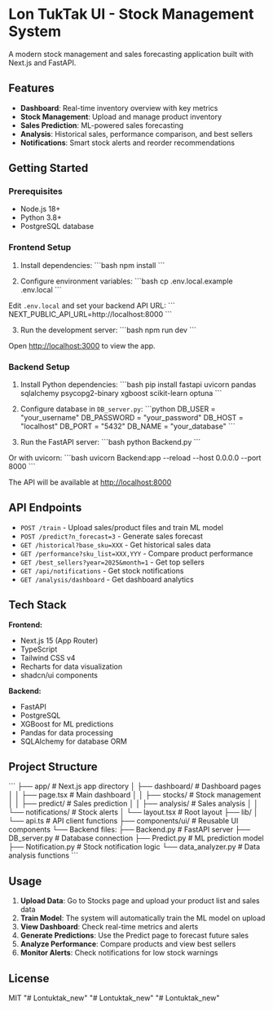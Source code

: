 # Lon TukTak UI - Stock Management System

A modern stock management and sales forecasting application built with Next.js and FastAPI.

## Features

- **Dashboard**: Real-time inventory overview with key metrics
- **Stock Management**: Upload and manage product inventory
- **Sales Prediction**: ML-powered sales forecasting
- **Analysis**: Historical sales, performance comparison, and best sellers
- **Notifications**: Smart stock alerts and reorder recommendations

## Getting Started

### Prerequisites

- Node.js 18+ 
- Python 3.8+
- PostgreSQL database

### Frontend Setup

1. Install dependencies:
\`\`\`bash
npm install
\`\`\`

2. Configure environment variables:
\`\`\`bash
cp .env.local.example .env.local
\`\`\`

Edit `.env.local` and set your backend API URL:
\`\`\`
NEXT_PUBLIC_API_URL=http://localhost:8000
\`\`\`

3. Run the development server:
\`\`\`bash
npm run dev
\`\`\`

Open [http://localhost:3000](http://localhost:3000) to view the app.

### Backend Setup

1. Install Python dependencies:
\`\`\`bash
pip install fastapi uvicorn pandas sqlalchemy psycopg2-binary xgboost scikit-learn optuna
\`\`\`

2. Configure database in `DB_server.py`:
\`\`\`python
DB_USER = "your_username"
DB_PASSWORD = "your_password"
DB_HOST = "localhost"
DB_PORT = "5432"
DB_NAME = "your_database"
\`\`\`

3. Run the FastAPI server:
\`\`\`bash
python Backend.py
\`\`\`

Or with uvicorn:
\`\`\`bash
uvicorn Backend:app --reload --host 0.0.0.0 --port 8000
\`\`\`

The API will be available at [http://localhost:8000](http://localhost:8000)

## API Endpoints

- `POST /train` - Upload sales/product files and train ML model
- `POST /predict?n_forecast=3` - Generate sales forecast
- `GET /historical?base_sku=XXX` - Get historical sales data
- `GET /performance?sku_list=XXX,YYY` - Compare product performance
- `GET /best_sellers?year=2025&month=1` - Get top sellers
- `GET /api/notifications` - Get stock notifications
- `GET /analysis/dashboard` - Get dashboard analytics

## Tech Stack

**Frontend:**
- Next.js 15 (App Router)
- TypeScript
- Tailwind CSS v4
- Recharts for data visualization
- shadcn/ui components

**Backend:**
- FastAPI
- PostgreSQL
- XGBoost for ML predictions
- Pandas for data processing
- SQLAlchemy for database ORM

## Project Structure

\`\`\`
├── app/                    # Next.js app directory
│   ├── dashboard/         # Dashboard pages
│   │   ├── page.tsx       # Main dashboard
│   │   ├── stocks/        # Stock management
│   │   ├── predict/       # Sales prediction
│   │   ├── analysis/      # Sales analysis
│   │   └── notifications/ # Stock alerts
│   └── layout.tsx         # Root layout
├── lib/
│   └── api.ts             # API client functions
├── components/ui/         # Reusable UI components
└── Backend files:
    ├── Backend.py         # FastAPI server
    ├── DB_server.py       # Database connection
    ├── Predict.py         # ML prediction model
    ├── Notification.py    # Stock notification logic
    └── data_analyzer.py   # Data analysis functions
\`\`\`

## Usage

1. **Upload Data**: Go to Stocks page and upload your product list and sales data
2. **Train Model**: The system will automatically train the ML model on upload
3. **View Dashboard**: Check real-time metrics and alerts
4. **Generate Predictions**: Use the Predict page to forecast future sales
5. **Analyze Performance**: Compare products and view best sellers
6. **Monitor Alerts**: Check notifications for low stock warnings

## License

MIT
"# Lontuktak_new" 
"# Lontuktak_new" 
"# Lontuktak_new" 
